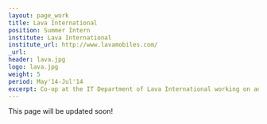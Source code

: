 ```yaml
---
layout: page_work
title: Lava International
position: Summer Intern
institute: Lava International
institute_url: http://www.lavamobiles.com/
_url: 
header: lava.jpg
logo: lava.jpg
weight: 5
period: May'14-Jul'14
excerpt: Co-op at the IT Department of Lava International working on and handling Tertiary Systems. Worked as a SAP ABAP Trainee in the Technical Team. Part of the team designing the call center system.
---
```

This page will be updated soon!